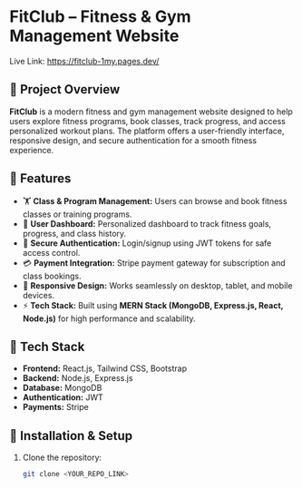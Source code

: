 # FitClub – Fitness & Gym Management Website

Live Link: https://fitclub-1my.pages.dev/

## 🔹 Project Overview
**FitClub** is a modern fitness and gym management website designed to help users explore fitness programs, book classes, track progress, and access personalized workout plans. The platform offers a user-friendly interface, responsive design, and secure authentication for a smooth fitness experience.

## 🔹 Features
- 🏋️ **Class & Program Management:** Users can browse and book fitness classes or training programs.  
- 👤 **User Dashboard:** Personalized dashboard to track fitness goals, progress, and class history.  
- 🔐 **Secure Authentication:** Login/signup using JWT tokens for safe access control.  
- 💳 **Payment Integration:** Stripe payment gateway for subscription and class bookings.  
- 📱 **Responsive Design:** Works seamlessly on desktop, tablet, and mobile devices.  
- ⚡ **Tech Stack:** Built using **MERN Stack (MongoDB, Express.js, React, Node.js)** for high performance and scalability.  

## 🔹 Tech Stack
- **Frontend:** React.js, Tailwind CSS, Bootstrap  
- **Backend:** Node.js, Express.js  
- **Database:** MongoDB  
- **Authentication:** JWT  
- **Payments:** Stripe  

## 🔹 Installation & Setup
1. Clone the repository:  
   ```bash
   git clone <YOUR_REPO_LINK>
